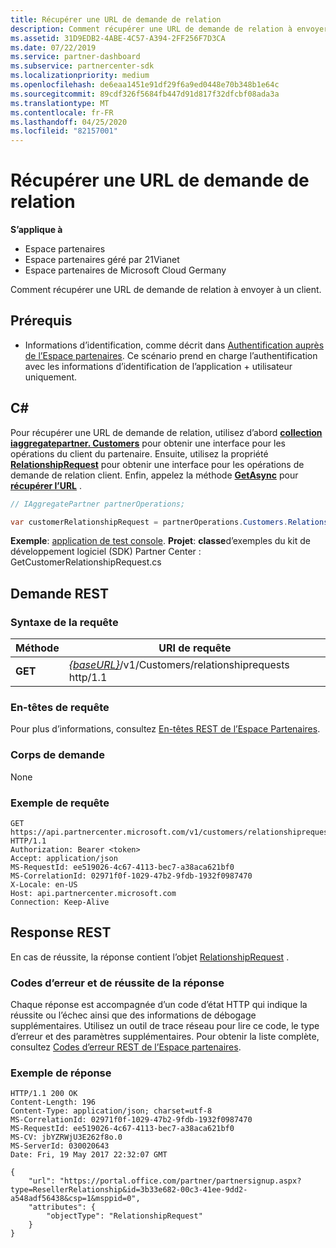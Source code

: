 ```yaml
---
title: Récupérer une URL de demande de relation
description: Comment récupérer une URL de demande de relation à envoyer à un client.
ms.assetid: 31D9EDB2-4ABE-4C57-A394-2FF256F7D3CA
ms.date: 07/22/2019
ms.service: partner-dashboard
ms.subservice: partnercenter-sdk
ms.localizationpriority: medium
ms.openlocfilehash: de6eaa1451e91df29f6a9ed0448e70b348b1e64c
ms.sourcegitcommit: 89cdf326f5684fb447d91d817f32dfcbf08ada3a
ms.translationtype: MT
ms.contentlocale: fr-FR
ms.lasthandoff: 04/25/2020
ms.locfileid: "82157001"
---
```

# <a name="retrieve-a-relationship-request-url"></a>Récupérer une URL de demande de relation

**S’applique à**

- Espace partenaires
- Espace partenaires géré par 21Vianet
- Espace partenaires de Microsoft Cloud Germany

Comment récupérer une URL de demande de relation à envoyer à un client.

## <a name="prerequisites"></a>Prérequis

- Informations d’identification, comme décrit dans [Authentification auprès de l’Espace partenaires](partner-center-authentication.md). Ce scénario prend en charge l’authentification avec les informations d’identification de l’application + utilisateur uniquement.

## <a name="c"></a>C\#

Pour récupérer une URL de demande de relation, utilisez d’abord [**collection iaggregatepartner. Customers**](https://docs.microsoft.com/dotnet/api/microsoft.store.partnercenter.ipartner.customers) pour obtenir une interface pour les opérations du client du partenaire. Ensuite, utilisez la propriété [**RelationshipRequest**](https://docs.microsoft.com/dotnet/api/microsoft.store.partnercenter.customers.icustomercollection.relationshiprequest) pour obtenir une interface pour les opérations de demande de relation client. Enfin, appelez la méthode [**GetAsync**](https://docs.microsoft.com/dotnet/api/microsoft.store.partnercenter.relationshiprequests.icustomerrelationshiprequest.getasync) pour [**récupérer l’URL**](https://docs.microsoft.com/dotnet/api/microsoft.store.partnercenter.relationshiprequests.icustomerrelationshiprequest.get) .

``` csharp
// IAggregatePartner partnerOperations;

var customerRelationshipRequest = partnerOperations.Customers.RelationshipRequest.Get();
```

**Exemple**: [application de test console](console-test-app.md). **Projet**: **classe**d’exemples du kit de développement logiciel (SDK) Partner Center : GetCustomerRelationshipRequest.cs

## <a name="rest-request"></a>Demande REST

### <a name="request-syntax"></a>Syntaxe de la requête

| Méthode  | URI de requête                                                                            |
|---------|----------------------------------------------------------------------------------------|
| **GET** | [*{baseURL}*](partner-center-rest-urls.md)/v1/Customers/relationshiprequests http/1.1 |

### <a name="request-headers"></a>En-têtes de requête

Pour plus d’informations, consultez [En-têtes REST de l’Espace Partenaires](headers.md).

### <a name="request-body"></a>Corps de demande

None

### <a name="request-example"></a>Exemple de requête

```http
GET https://api.partnercenter.microsoft.com/v1/customers/relationshiprequests HTTP/1.1
Authorization: Bearer <token>
Accept: application/json
MS-RequestId: ee519026-4c67-4113-bec7-a38aca621bf0
MS-CorrelationId: 02971f0f-1029-47b2-9fdb-1932f0987470
X-Locale: en-US
Host: api.partnercenter.microsoft.com
Connection: Keep-Alive
```

## <a name="rest-response"></a>Response REST

En cas de réussite, la réponse contient l’objet [RelationshipRequest](relationships-resources.md#relationshiprequest) .

### <a name="response-success-and-error-codes"></a>Codes d’erreur et de réussite de la réponse

Chaque réponse est accompagnée d’un code d’état HTTP qui indique la réussite ou l’échec ainsi que des informations de débogage supplémentaires. Utilisez un outil de trace réseau pour lire ce code, le type d’erreur et des paramètres supplémentaires. Pour obtenir la liste complète, consultez [Codes d’erreur REST de l’Espace partenaires](error-codes.md).

### <a name="response-example"></a>Exemple de réponse

```http
HTTP/1.1 200 OK
Content-Length: 196
Content-Type: application/json; charset=utf-8
MS-CorrelationId: 02971f0f-1029-47b2-9fdb-1932f0987470
MS-RequestId: ee519026-4c67-4113-bec7-a38aca621bf0
MS-CV: jbYZRWjU3E262f8o.0
MS-ServerId: 030020643
Date: Fri, 19 May 2017 22:32:07 GMT

{
    "url": "https://portal.office.com/partner/partnersignup.aspx?type=ResellerRelationship&id=3b33e682-00c3-41ee-9dd2-a548adf56438&csp=1&msppid=0",
    "attributes": {
        "objectType": "RelationshipRequest"
    }
}
```
